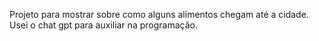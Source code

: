 Projeto para mostrar sobre como alguns alimentos chegam até a cidade. Usei o chat gpt para auxiliar na programação.
